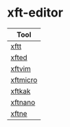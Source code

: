 
# xft-editor

| Tool |
| --- |
| [xftt](prototype-xftt) |
| [xfted](prototype-xfted) |
| [xftvim](prototype-xftvim) |
| [xftmicro](prototype-xftmicro) |
| [xftkak](prototype-xftkak) |
| [xftnano](prototype-xftnano) |
| [xftne](prototype-xftne) |

